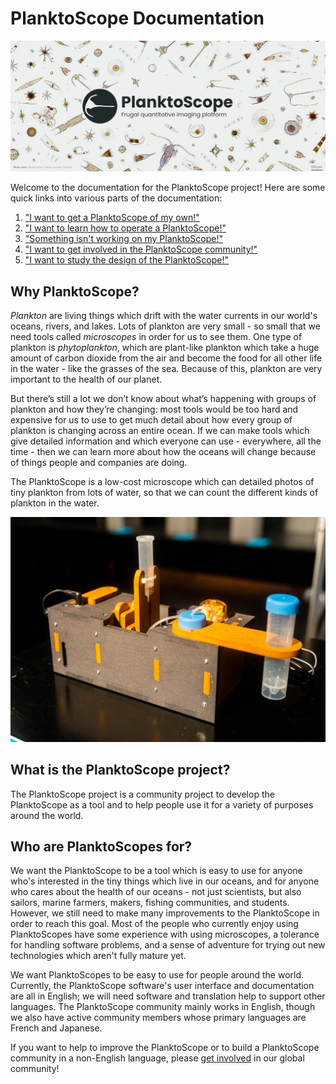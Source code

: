 # PlanktoScope Documentation

![planktoscope_hero](images/project_description/planktoscope_hero.png)

Welcome to the documentation for the PlanktoScope project! Here are some quick links into various parts of the documentation:

1. ["I want to get a PlanktoScope of my own!"](setup/index.md)
2. ["I want to learn how to operate a PlanktoScope!"](operation/index.md)
3. ["Something isn't working on my PlanktoScope!"](troubleshooting/index.md)
4. ["I want to get involved in the PlanktoScope community!"](community/index.md)
5. ["I want to study the design of the PlanktoScope!"](reference/index.md)

## Why PlanktoScope?

*Plankton* are living things which drift with the water currents in our world's oceans, rivers, and lakes. Lots of plankton are very small - so small that we need tools called *microscopes* in order for us to see them. One type of plankton is *phytoplankton*, which are plant-like plankton which take a huge amount of carbon dioxide from the air and become the food for all other life in the water - like the grasses of the sea. Because of this, plankton are very important to the health of our planet.

But there’s still a lot we don’t know about what’s happening with groups of plankton and how they’re changing: most tools would be too hard and expensive for us to use to get much detail about how every group of plankton is changing across an entire ocean. If we can make tools which give detailed information and which everyone can use - everywhere, all the time - then we can learn more about how the oceans will change because of things people and companies are doing.

The PlanktoScope is a low-cost microscope which can detailed photos of tiny plankton from lots of water, so that we can count the different kinds of plankton in the water.

![The PlanktoScope at tfom23 Expo](images/planktoscope-buildworkshops-tfom23-expo.jpg)

## What is the PlanktoScope project?

The PlanktoScope project is a community project to develop the PlanktoScope as a tool and to help people use it for a variety of purposes around the world.

## Who are PlanktoScopes for?

We want the PlanktoScope to be a tool which is easy to use for anyone who's interested in the tiny things which live in our oceans, and for anyone who cares about the health of our oceans - not just scientists, but also sailors, marine farmers, makers, fishing communities, and students. However, we still need to make many improvements to the PlanktoScope in order to reach this goal. Most of the people who currently enjoy using PlanktoScopes have some experience with using microscopes, a tolerance for handling software problems, and a sense of adventure for trying out new technologies which aren't fully mature yet.

We want PlanktoScopes to be easy to use for people around the world. Currently, the PlanktoScope software's user interface and documentation are all in English; we will need software and translation help to support other languages. The PlanktoScope community mainly works in English, though we also have active community members whose primary languages are French and Japanese.

If you want to help to improve the PlanktoScope or to build a PlanktoScope community in a non-English language, please [get involved](community/index.md) in our global community!
